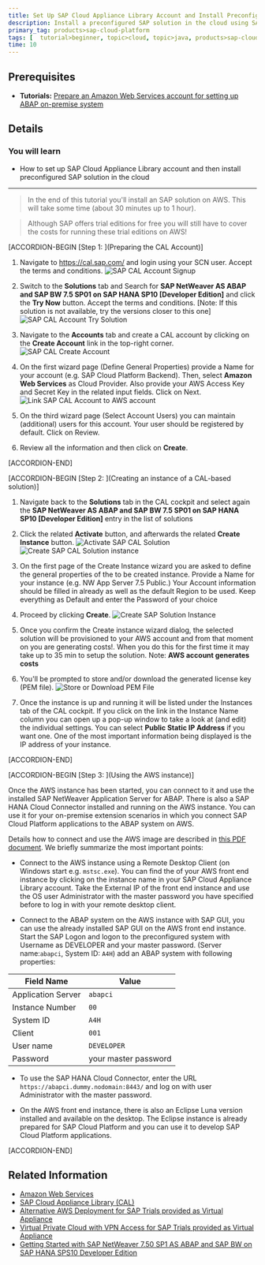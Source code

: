 ```yaml
---
title: Set Up SAP Cloud Appliance Library Account and Install Preconfigured SAP Solution in Cloud
description: Install a preconfigured SAP solution in the cloud using SAP Cloud Appliance Library.
primary_tag: products>sap-cloud-platform
tags: [  tutorial>beginner, topic>cloud, topic>java, products>sap-cloud-platform, products>sap-cloud-platform-connectivity ]
time: 10
---
```

## Prerequisites  
 - **Tutorials:** [Prepare an Amazon Web Services account for setting up ABAP on-premise system](https://developers.sap.com/tutorials/hcp-prepare-aws-account.html)

## Details
### You will learn  
  - How to set up SAP Cloud Appliance Library account and then install preconfigured SAP solution in the cloud


---

> In the end of this tutorial you'll install an SAP solution on AWS. This will take some time (about 30 minutes up to 1 hour).

> Although SAP offers trial editions for free you will still have to cover the costs for running these trial editions on AWS!

[ACCORDION-BEGIN [Step 1: ](Preparing the CAL Account)]

1. Navigate to <https://cal.sap.com/> and login using your SCN user. Accept the terms and conditions.
    ![SAP CAL Account Signup](sap-cal-account-signup.png)

2. Switch to the **Solutions** tab and Search for **SAP NetWeaver AS ABAP and SAP BW 7.5 SP01 on SAP HANA SP10 [Developer Edition]** and click the **Try Now** button. Accept the terms and conditions. [Note: If this solution is not available, try the versions closer to this one]
    ![SAP CAL Account Try Solution](sap-cal-account-try-now.png)

3. Navigate to the **Accounts** tab and create a CAL account by clicking on the **Create Account** link in the top-right corner.
    ![SAP CAL Create Account](sap-cal-account-create.png)

4. On the first wizard page (Define General Properties) provide a Name for your account (e.g. SAP Cloud Platform Backend). Then, select **Amazon Web Services** as Cloud Provider. Also provide your AWS Access Key and Secret Key in the related input fields. Click on Next.
    ![Link SAP CAL Account to AWS account](sap-cal-account-aws.png)

5. On the third wizard page (Select Account Users) you can maintain (additional) users for this account. Your user should be registered by default. Click on Review.

6. Review all the information and then click on **Create**.


[ACCORDION-END]

[ACCORDION-BEGIN [Step 2: ](Creating an instance of a CAL-based solution)]

1. Navigate back to the **Solutions** tab in the CAL cockpit and select again the **SAP NetWeaver AS ABAP and SAP BW 7.5 SP01 on SAP HANA SP10 [Developer Edition]** entry in the list of solutions

2. Click the related **Activate** button, and afterwards the related **Create Instance** button.
    ![Activate SAP CAL Solution](sap-cal-account-activate.png)
    ![Create SAP CAL Solution instance](sap-cal-account-createinstance.png)

3. On the first page of the Create Instance wizard you are asked to define the general properties of the to be created instance. Provide a Name for your instance (e.g. NW App Server 7.5 Public.) Your Account information should be filled in already as well as the default Region to be used.  Keep everything as Default and enter the Password of your choice

4. Proceed by clicking **Create**.
    ![Create SAP Solution Instance](sap-cal-account-createBWInstance.png)

5. Once you confirm the Create instance wizard dialog, the selected solution will be provisioned to your AWS account and from that moment on you are generating costs!. When you do this for the first time it may take up to 35 min to setup the solution. Note: **AWS account generates costs**

6. You'll be prompted to store and/or download the generated license key (PEM file).
    ![Store or Download PEM File](store-PEM-file.png)

7. Once the instance is up and running it will be listed under the Instances tab of the CAL cockpit. If you click on the link in the Instance Name column you can open up a pop-up window to take a look at (and edit) the individual settings. You can select **Public Static IP Address** if you want one. One of the most important information being displayed is the IP address of your instance.


[ACCORDION-END]

[ACCORDION-BEGIN [Step 3: ](Using the AWS instance)]

Once the AWS instance has been started, you can connect to it and use the installed SAP NetWeaver Application Server for ABAP. There is also a SAP HANA Cloud Connector installed and running on the AWS instance. You can use it for your on-premise extension scenarios in which you connect SAP Cloud Platform applications to the ABAP system on AWS. <!-- How to do this is also described in tutorial [Deploy an JCo/RFC based on-premise extension using SAP HANA Cloud Connector] (https://developers.sap.com/tutorials/hcp-scc-onpremise-extension-jco-rfc.html) -->

Details how to connect and use the AWS image are described in [this PDF document](https://caldocs.hana.ondemand.com/caldocs/help/Getting%20started%20guide%20NetWeaver%207.5%20on%20SAP%20HANA_v2.pdf). We briefly summarize the most important points:

- Connect to the AWS instance using a Remote Desktop Client (on Windows start e.g. `mstsc.exe`). You can find the of your AWS front end instance by clicking on the instance name in your SAP Cloud Appliance Library account. Take the External IP of the front end instance and use the OS user Administrator with the master password you have specified before to log in with your remote desktop client.

- Connect to the ABAP system on the AWS instance with SAP GUI, you can use the already installed SAP GUI on the AWS front end instance. Start the SAP Logon and logon to the preconfigured system with Username as DEVELOPER and your master password. (Server name:`abapci`, System ID: `A4H`)  add an ABAP system with following properties:

|Field Name         | Value                 |
|-------------------|-----------------------|
|Application Server | `abapci`              |
|Instance Number    | `00`                  |
|System ID          | `A4H`                 |
|Client             | `001`                 |
|User name          | `DEVELOPER`           |
|Password           | your master password  |

- To use the SAP HANA Cloud Connector, enter the URL `https://abapci.dummy.nodomain:8443/` and log on with user Administrator with the master password.

- On the AWS front end instance, there is also an Eclipse Luna version installed and available on the desktop. The Eclipse instance is already prepared for SAP Cloud Platform and you can use it to develop SAP Cloud Platform applications.


[ACCORDION-END]

## Related Information

  - [Amazon Web Services](https://aws.amazon.com/)
  - [SAP Cloud Appliance Library (CAL)](https://scn.sap.com/community/cloud-appliance-library)
  - [Alternative AWS Deployment for SAP Trials provided as Virtual Appliance](https://scn.sap.com/docs/DOC-46908)
  - [Virtual Private Cloud with VPN Access for SAP Trials provided as Virtual Appliance](https://scn.sap.com/docs/DOC-46629)
  - [Getting Started with SAP NetWeaver 7.50 SP1 AS ABAP and SAP BW on SAP HANA SPS10 Developer Edition](https://scn.sap.com/docs/DOC-69777)
